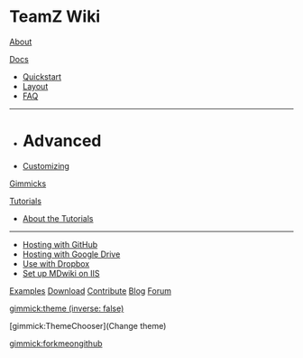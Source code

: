# TeamZ Wiki

[About](index.md)

[Docs]()

- [Quickstart](quickstart.md)
- [Layout](layout.md)
- [FAQ](faq.md)

---

- # Advanced
- [Customizing](customizing.md)

[Gimmicks](gimmicks.md)

[Tutorials]()

- [About the Tutorials](tutorials.md)

---

- [Hosting with GitHub](tutorials/github.md)
- [Hosting with Google Drive](tutorials/drive.md)
- [Use with Dropbox](tutorials/dropbox.md)
- [Set up MDwiki on IIS](tutorials/iis/iis.md)

[Examples](examples.md)
[Download](download.md)
[Contribute](contribute/index.md)
[Blog](blog.md)
[Forum](forum.md)

[gimmick:theme (inverse: false)](spacelab)

[gimmick:ThemeChooser](Change theme)

<!-- [gimmick:themechooser](readable) -->

[gimmick:forkmeongithub](http://github.com/Dynalon/mdwiki/)

<!-- counter pixel for counting visitors -->
<!-- <img src="http://stats.markdown.io/mdwiki_info.gif" style="display:none;"/> -->

<script type="text/javascript">

  var _gaq = _gaq || [];
  _gaq.push(['_setAccount', 'UA-44627253-1']);
  _gaq.push(['_trackPageview']);

  (function() {
    var ga = document.createElement('script'); ga.type = 'text/javascript'; ga.async = true;
    ga.src = ('https:' == document.location.protocol ? 'https://ssl' : 'http://www') + '.google-analytics.com/ga.js';
    var s = document.getElementsByTagName('script')[0]; s.parentNode.insertBefore(ga, s);
  })();

</script>

